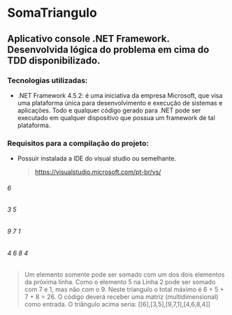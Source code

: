 # SomaTriangulo
## Aplicativo console .NET Framework. Desenvolvida lógica do problema em cima do TDD disponibilizado.

### Tecnologias utilizadas:
- .NET Framework 4.5.2: é uma iniciativa da empresa Microsoft, que visa uma plataforma única para desenvolvimento e execução de sistemas e aplicações. Todo e qualquer código gerado para .NET pode ser executado em qualquer dispositivo que possua um framework de tal plataforma.

### Requisitos para a compilação do projeto:
- Possuir instalada a IDE do visual studio ou semelhante.
    > https://visualstudio.microsoft.com/pt-br/vs/ 

######    6
######   3 5
######  9 7 1
###### 4 6 8 4

> Um elemento somente pode ser somado com um dos dois elementos da próxima linha. Como o elemento 5 na Linha 2 pode ser somado com 7 e 1, mas não com o 9. Neste triangulo o total máximo é 6 + 5 + 7 + 8 = 26.  O código deverá receber uma matriz (multidimensional) como entrada. O triângulo acima seria: [[6],[3,5],[9,7,1],[4,6,8,4]]
